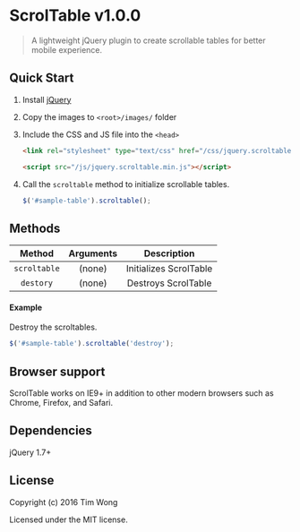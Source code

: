 # ScrolTable v1.0.0

> A lightweight jQuery plugin to create scrollable tables for better mobile experience.


## Quick Start

1. Install [jQuery](https://code.jquery.com/)

2. Copy the images to `<root>/images/` folder

3. Include the CSS and JS file into the `<head>`

    ```html
    <link rel="stylesheet" type="text/css" href="/css/jquery.scroltable.min.css" />
    ```

    ```html
    <script src="/js/jquery.scroltable.min.js"></script>
    ```

4. Call the `scroltable` method to initialize scrollable tables.

    ```js
    $('#sample-table').scroltable();
    ```


## Methods

| Method | Arguments | Description |
|:------:|:---------:|:-----------:|
| `scroltable` | (none) | Initializes ScrolTable |
| `destory` | (none) | Destroys ScrolTable |


#### Example

Destroy the scroltables.

```js
$('#sample-table').scroltable('destroy');
```

## Browser support

ScrolTable works on IE9+ in addition to other modern browsers such as Chrome, Firefox, and Safari.


## Dependencies

jQuery 1.7+


## License

Copyright (c) 2016 Tim Wong

Licensed under the MIT license.
